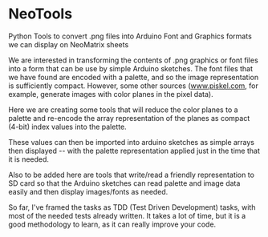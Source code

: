 # NeoTools
Python Tools to convert .png files into Arduino Font and Graphics formats we can display on NeoMatrix sheets

We are interested in transforming the contents of .png graphics or font files into a form that can be
use by simple Arduino sketches.     The font files that we have found are encoded with a palette, and
so the image representation is sufficiently compact.  However, some other sources (www.piskel.com, for
example, generate images with color planes in the pixel data).

Here we are creating some tools that will reduce the color planes to a palette and re-encode the array
representation of the planes as compact (4-bit) index values into the palette.

These values can then be imported into arduino sketches as simple arrays then displayed -- with the palette
representation applied just in the time that it is needed.

Also to be added here are tools that write/read a friendly representation to SD card so that the Arduino sketches
can read palette and image data easily and then display images/fonts as needed.

So far, I've framed the tasks as TDD (Test Driven Development) tasks, with most of the needed tests already
written.   It takes a lot of time, but it is a good methodology to learn, as it can really improve your code.
